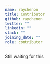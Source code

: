 ```yaml
---
name: raychenon
title: Contributor
github: raychenon
twitter: ""
linkedin: ""
slack: ""
joining_date: ""
role: contributor
---
```


Still waiting for this
